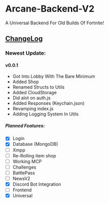 # Arcane-Backend-V2
A Universal Backend For Old Builds Of Fortnite!

## [ChangeLog](changelog.md)

### Newest Update:

#### v0.0.1
- Got Into Lobby With The Bare Minimum
- Added Shop
- Renamed Structs to Utils
- Added CloudStorage
- Did alot on auth.js
- Added Responses (Keychain.json)
- Revamping index.js 
- Adding Logging System In Utils

##### Planned Features:
- [x] Login
- [x] Database (MongoDB)
- [ ] Xmpp
- [ ] Re-Rolling item shop
- [ ] Working MCP
- [ ] Challenges
- [ ] BattlePass
- [ ] NewsV2
- [x] Discord Bot Integration
- [ ] Frontend
- [x] Universal